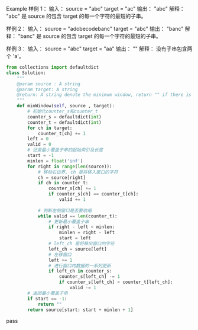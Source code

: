 Example
样例 1：
输入：
source = "abc"
target = "ac"
输出：
"abc"
解释：
"abc" 是 source 的包含 target 的每一个字符的最短的子串。

样例 2：
输入：
source = "adobecodebanc"
target = "abc"
输出：
"banc"
解释：
"banc" 是 source 的包含 target 的每一个字符的最短的子串。

样例 3：
输入：
source = "abc"
target = "aa"
输出：
""
解释：
没有子串包含两个 'a'。


```python
from collections import defaultdict
class Solution:
    """
    @param source : A string
    @param target: A string
    @return: A string denote the minimum window, return "" if there is no such a string
    """
    def minWindow(self, source , target):
        # 初始化counter_s和counter_t
        counter_s = defaultdict(int)
        counter_t = defaultdict(int)
        for ch in target:
            counter_t[ch] += 1
        left = 0
        valid = 0
        # 记录最小覆盖子串的起始索引及长度
        start = -1
        minlen = float('inf')
        for right in range(len(source)):
            # 移动右边界, ch 是将移入窗口的字符
            ch = source[right]
            if ch in counter_t:
                counter_s[ch] += 1
                if counter_s[ch] == counter_t[ch]:
                    valid += 1
            
            # 判断左侧窗口是否要收缩
            while valid == len(counter_t):
                # 更新最小覆盖子串
                if right - left < minlen:
                    minlen = right - left
                    start = left
                # left_ch 是将移出窗口的字符
                left_ch = source[left]
                # 左移窗口
                left += 1
                # 进行窗口内数据的一系列更新
                if left_ch in counter_s:
                    counter_s[left_ch] -= 1
                    if counter_s[left_ch] < counter_t[left_ch]:
                        valid -= 1
        # 返回最小覆盖子串
        if start == -1:
            return ""
        return source[start: start + minlen + 1]
```
pass